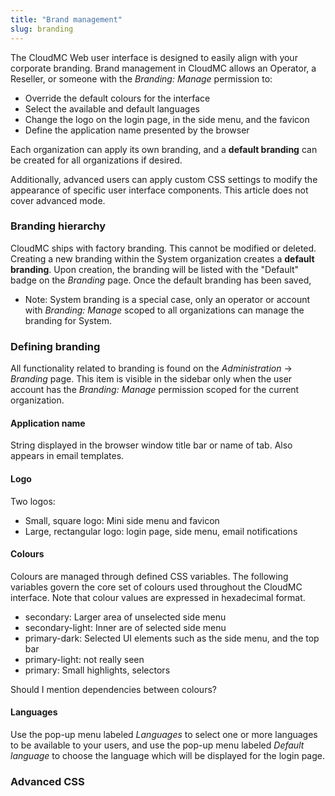 ```yaml
---
title: "Brand management"
slug: branding
---
```



The CloudMC Web user interface is designed to easily align with your corporate branding.  Brand management in CloudMC allows an Operator, a Reseller, or someone with the *Branding: Manage* permission to:
   - Override the default colours for the interface
   - Select the available and default languages
   - Change the logo on the login page, in the side menu, and the favicon
   - Define the application name presented by the browser

Each organization can apply its own branding, and a **default branding** can be created for all organizations if desired.

Additionally, advanced users can apply custom CSS settings to modify the appearance of specific user interface components.  This article does not cover advanced mode.

### Branding hierarchy

CloudMC ships with factory branding.  This cannot be modified or deleted.  Creating a new branding within the System organization creates a **default branding**.  Upon creation, the branding will be listed with the "Default" badge on the *Branding* page.  Once the default branding has been saved,

   - Note: System branding is a special case, only an operator or account with *Branding: Manage* scoped to all organizations can manage the branding for System.

### Defining branding

All functionality related to branding is found on the *Administration* -> *Branding* page.  This item is visible in the sidebar only when the user account has the *Branding: Manage* permission scoped for the current organization.

#### Application name

String displayed in the browser window title bar or name of tab.  Also appears in email templates.

#### Logo

Two logos:
   - Small, square logo: Mini side menu and favicon
   - Large, rectangular logo: login page, side menu, email notifications

#### Colours <a name="colours"></a>

Colours are managed through defined CSS variables.  The following variables govern the core set of colours used throughout the CloudMC interface.  Note that colour values are expressed in hexadecimal format.

   - secondary: Larger area of unselected side menu
   - secondary-light: Inner are of selected side menu
   - primary-dark: Selected UI elements such as the side menu, and the top bar
   - primary-light: not really seen
   - primary: Small highlights, selectors

Should I mention dependencies between colours?

#### Languages

Use the pop-up menu labeled *Languages* to select one or more languages to be available to your users, and use the pop-up menu labeled *Default language* to choose the language which will be displayed for the login page.

### Advanced CSS
